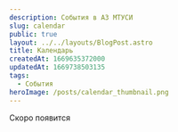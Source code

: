 ```yaml
---
description: События в АЗ МТУСИ
slug: calendar
public: true
layout: ../../layouts/BlogPost.astro
title: Календарь
createdAt: 1669635372000
updatedAt: 1669738503135
tags:
  - События
heroImage: /posts/calendar_thumbnail.png
---
```



Скоро появится